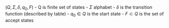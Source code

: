 $(Q, \Sigma, \delta, q_{0}, F)$
	- Q is finite set of states
	- $\Sigma$ alphabet
	- $\delta$ is the transition function (described by table)
	- $q_{0} \in Q$ is the start state
	- $F \subset Q$ is the set of accept states 
